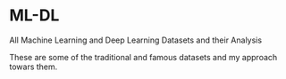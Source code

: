 # ML-DL
All Machine Learning and Deep Learning Datasets and their Analysis

These are some of the traditional and famous datasets and my approach towars them.
